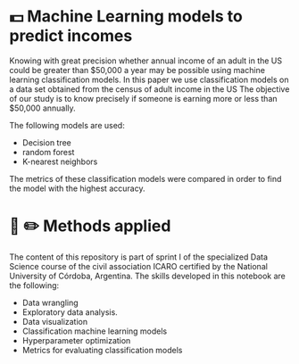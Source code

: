 # :dollar: Machine Learning models to predict incomes 	

Knowing with great precision whether annual income of an adult in the US could be greater than $50,000 a year may be possible using machine learning classification models. In this paper we use classification models on a data set obtained from the census of adult income in the US The objective of our study is to know precisely if someone is earning more or less than $50,000 annually.

The following models are used:

* Decision tree
* random forest
* K-nearest neighbors

The metrics of these classification models were compared in order to find the model with the highest accuracy.

# :closed_book: :pencil2:  Methods applied

The content of this repository is part of sprint I of the specialized Data Science course of the civil association ICARO certified by the National University of Córdoba, Argentina. The skills developed in this notebook are the following:

* Data wrangling
* Exploratory data analysis.
* Data visualization
* Classification machine learning models
* Hyperparameter optimization
* Metrics for evaluating classification models
